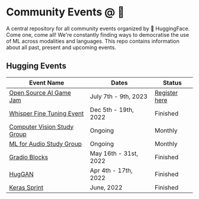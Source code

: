 # Community Events @ 🤗

A central repository for all community events organized by 🤗 HuggingFace. Come one, come all!
We're constantly finding ways to democratise the use of ML across modalities and languages. This repo contains information about all past, present and upcoming events.

## Hugging Events

| **Event Name**                                                          | **Dates**       | **Status**                                                                                                   |
|-------------------------------------------------------------------------|-----------------|--------------------------------------------------------------------------------------------------------------|
| [Open Source AI Game Jam](/open-source-ai-game-jam)               | July 7th - 9th, 2023  | [Register here](https://itch.io/jam/open-source-ai-game-jam) |
| [Whisper Fine Tuning Event](/whisper-fine-tuning-event)               | Dec 5th - 19th, 2022  | Finished |
| [Computer Vision Study Group](/computer-vision-study-group)             | Ongoing         | Monthly                                                                                                      |
| [ML for Audio Study Group](https://github.com/Vaibhavs10/ml-with-audio) | Ongoing         | Monthly                                                                                                      |
| [Gradio Blocks](/gradio-blocks)                                         | May 16th - 31st, 2022 | Finished                                                                                                     |
| [HugGAN](/huggan)                                                       | Apr 4th - 17th, 2022  | Finished                                                                                                     |
| [Keras Sprint](keras-sprint)                                            | June, 2022            | Finished                                                                                                     |
